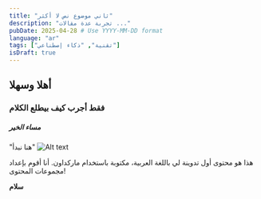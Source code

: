 ```yaml
---
title: "ثاني موضوع نص لا أكثر"
description: "تجربة عدة مقالات ..."
pubDate: 2025-04-28 # Use YYYY-MM-DD format
language: "ar"
tags: ["تقنية", "ذكاء إصطناعي"]
isDraft: true
---
```


## أهلا وسهلا 

### فقط أجرب كيف بيطلع الكلام 

##### مساء الخير

"هنا نبدأ"
![Alt text](https://images.unsplash.com/photo-1589526261866-ab0d34f8dc19?q=80&w=2309&auto=format&fit=crop&ixlib=rb-4.0.3&ixid=M3wxMjA3fDB8MHxwaG90by1wYWdlfHx8fGVufDB8fHx8fA%3D%3D "Bee")

هذا هو محتوى أول تدوينة لي باللغة العربية، مكتوبة باستخدام ماركداون.
أنا أقوم بإعداد مجموعات المحتوى!

__سلام__ 